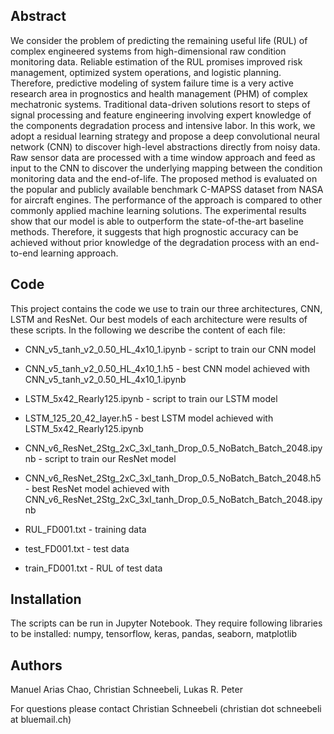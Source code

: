 ## Abstract
We consider the problem of predicting the remaining useful life (RUL) of complex engineered systems from high-dimensional raw condition monitoring data. Reliable estimation of the RUL promises improved risk management, optimized system operations, and logistic planning. Therefore, predictive modeling of system failure time is a very active research area in prognostics and health management (PHM) of complex mechatronic systems. Traditional data-driven solutions resort to steps of signal processing and feature engineering involving expert knowledge of the components degradation process and intensive labor. In this work, we adopt a residual learning strategy and propose a deep convolutional neural network (CNN) to discover high-level abstractions directly from noisy data. Raw sensor data are processed with a time window approach and feed as input to the CNN to discover the underlying mapping between the condition monitoring data and the end-of-life. The proposed method is evaluated on the popular and publicly available benchmark C-MAPSS dataset from NASA for aircraft engines. The performance of the approach is compared to other commonly applied machine learning solutions. The experimental results show that our model is able to outperform the state-of-the-art baseline methods. Therefore, it suggests that high prognostic accuracy can be achieved without prior knowledge of the degradation process with an end-to-end learning approach.

## Code
This project contains the code we use to train our three architectures, CNN, LSTM and ResNet. Our best models of each architecture were results of these scripts. In the following we describe the content of each file:


* CNN_v5_tanh_v2_0.50_HL_4x10_1.ipynb -                               script to train our CNN model

* CNN_v5_tanh_v2_0.50_HL_4x10_1.h5   -                               best CNN model achieved with CNN_v5_tanh_v2_0.50_HL_4x10_1.ipynb

* LSTM_5x42_Rearly125.ipynb         -                                script to train our LSTM model

* LSTM_125_20_42_layer.h5            -                               best LSTM model achieved with LSTM_5x42_Rearly125.ipynb

* CNN_v6_ResNet_2Stg_2xC_3xI_tanh_Drop_0.5_NoBatch_Batch_2048.ipynb - script to train our ResNet model

* CNN_v6_ResNet_2Stg_2xC_3xI_tanh_Drop_0.5_NoBatch_Batch_2048.h5   - best ResNet model achieved with CNN_v6_ResNet_2Stg_2xC_3xI_tanh_Drop_0.5_NoBatch_Batch_2048.ipynb

* RUL_FD001.txt           -                                          training data

* test_FD001.txt         -                                           test data

* train_FD001.txt           -                                        RUL of test data

## Installation
The scripts can be run in Jupyter Notebook. They require following libraries to be installed:
numpy, tensorflow, keras, pandas, seaborn, matplotlib

## Authors
Manuel Arias Chao, Christian Schneebeli, Lukas R. Peter

For questions please contact Christian Schneebeli (christian dot schneebeli at bluemail.ch)
